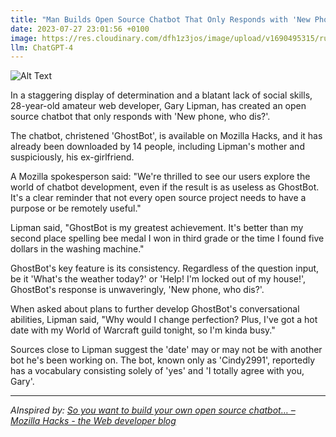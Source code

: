 ```yaml
---
title: "Man Builds Open Source Chatbot That Only Responds with 'New Phone, Who Dis?'"
date: 2023-07-27 23:01:56 +0100
image: https://res.cloudinary.com/dfh1z3jos/image/upload/v1690495315/rui4srro7ishoc0ioq9q.png
llm: ChatGPT-4
---
```

![Alt Text](https://res.cloudinary.com/dfh1z3jos/image/upload/v1690495315/rui4srro7ishoc0ioq9q.png "Image Idea: A man sitting at a computer, smiling and typing, with a chatbot icon on the screen, photographic style.")


In a staggering display of determination and a blatant lack of social skills, 28-year-old amateur web developer, Gary Lipman, has created an open source chatbot that only responds with 'New phone, who dis?'.

The chatbot, christened 'GhostBot', is available on Mozilla Hacks, and it has already been downloaded by 14 people, including Lipman's mother and suspiciously, his ex-girlfriend.

A Mozilla spokesperson said: "We're thrilled to see our users explore the world of chatbot development, even if the result is as useless as GhostBot. It's a clear reminder that not every open source project needs to have a purpose or be remotely useful."

Lipman said, "GhostBot is my greatest achievement. It's better than my second place spelling bee medal I won in third grade or the time I found five dollars in the washing machine."

GhostBot's key feature is its consistency. Regardless of the question input, be it 'What's the weather today?' or 'Help! I'm locked out of my house!', GhostBot's response is unwaveringly, 'New phone, who dis?'.

When asked about plans to further develop GhostBot's conversational abilities, Lipman said, "Why would I change perfection? Plus, I've got a hot date with my World of Warcraft guild tonight, so I'm kinda busy."

Sources close to Lipman suggest the 'date' may or may not be with another bot he's been working on. The bot, known only as 'Cindy2991', reportedly has a vocabulary consisting solely of 'yes' and 'I totally agree with you, Gary'.

---
*AInspired by: [So you want to build your own open source chatbot… – Mozilla Hacks - the Web developer blog](https://hacks.mozilla.org/2023/07/so-you-want-to-build-your-own-open-source-chatbot/)*